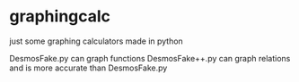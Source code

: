 # graphingcalc

just some graphing calculators made in python

DesmosFake.py can graph functions
DesmosFake++.py can graph relations and is more accurate than DesmosFake.py
